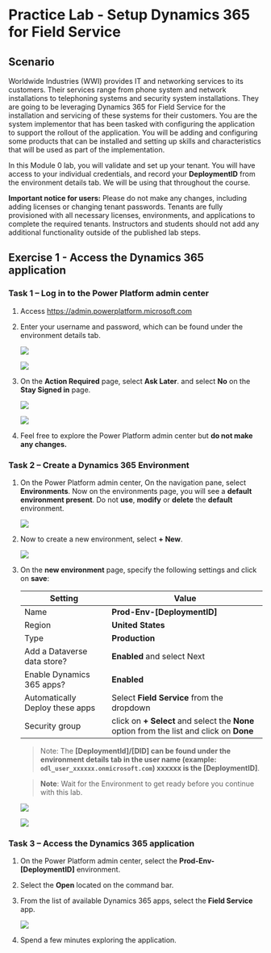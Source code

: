 # Practice Lab - Setup Dynamics 365 for Field Service

## Scenario

Worldwide Industries (WWI) provides IT and networking services to its customers. Their services range from phone system and network installations to telephoning systems and security system installations. They are going to be leveraging Dynamics 365 for Field Service for the installation and servicing of these systems for their customers. You are the system implementor that has been tasked with configuring the application to support the rollout of the application. You will be adding and configuring some products that can be installed and setting up skills and characteristics that will be used as part of the implementation.

In this Module 0 lab, you will validate and set up your tenant. You will have access to your individual credentials, and record your **DeploymentID** from the environment details tab. We will be using that throughout the course.

**Important notice for users:** Please do not make any changes, including adding licenses or changing tenant passwords. Tenants are fully provisioned with all necessary licenses, environments, and applications to complete the required tenants. Instructors and students should not add any additional functionality outside of the published lab steps.

## Exercise 1 - Access the Dynamics 365 application

### Task 1 – Log in to the Power Platform admin center

1. Access <https://admin.powerplatform.microsoft.com> 

1. Enter your username and password, which can be found under the environment details tab.

    ![](../images/azure-login.png)


    ![](../images/azure-login-password.png)

1. On the **Action Required** page, select **Ask Later**. and select **No** on the **Stay Signed in** page.

    ![](../images/az-login-ask-later.png)

    ![](../images/stay-signed-in.png)

1. Feel free to explore the Power Platform admin center but **do not make any changes.**

### Task 2 – Create a Dynamics 365 Environment

1. On the Power Platform admin center, On the navigation pane, select **Environments**. Now on the environments page, you will see a **default environment present**. Do not **use**, **modify** or **delete** the **default** environment.

    ![](../images/power-platform-environment.png)

1. Now to create a new environment, select **+ New**.

    ![](../images/power-platform-environment-new.png)

1. On the **new environment** page, specify the following settings and click on **save**:

    |Setting|Value|
    |---|---|
    |Name|**Prod-Env-[DeploymentID]**|
    |Region|**United States**|
    |Type|**Production**|
    |Add a Dataverse data store?|**Enabled** and select Next|
    |Enable Dynamics 365 apps?|**Enabled**| 
    |Automatically Deploy these apps| Select **Field Service** from the dropdown|
    |Security group|click on **+ Select** and select the **None** option from the list and click on **Done**|

   >Note: The **[DeploymentId]/[DID] can be found under the environment details tab in the user name (example: `odl_user_xxxxxx.onmicrosoft.com`) **xxxxxx** is the [DeploymentID]**.
   
   >**Note**: Wait for the Environment to get ready before you continue with this lab.

    ![](../images/power-platform-environment-new-add-01.png)

    ![](../images/power-platform-environment-new-add-02.png)

### Task 3 – Access the Dynamics 365 application

1. On the Power Platform admin center, select the **Prod-Env-[DeploymentID]** environment.

1. Select the **Open** located on the command bar.

1. From the list of available Dynamics 365 apps, select the **Field Service** app.

    ![](../images/field-service-select.png)

1. Spend a few minutes exploring the application.
